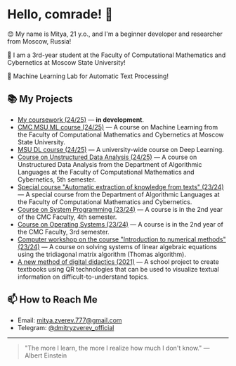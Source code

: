 # Hello, comrade! 👋 
😊 My name is Mitya, 21 y.o., and I'm a beginner developer and researcher from Moscow, Russia!

🧠 I am a 3rd-year student at the Faculty of Computational Mathematics and Cybernetics at Moscow State University!

🚀 Machine Learning Lab for Automatic Text Processing!

## 📚 My Projects

- [My coursework (24/25)](link-to-repository) — **in development**.
- [CMC MSU ML course (24/25)](link-to-repository) — A course on Machine Learning from the Faculty of Computational Mathematics and Cybernetics at Moscow State University.
- [MSU DL course (24/25)](link-to-repository) — A university-wide course on Deep Learning.
- [Course on Unstructured Data Analysis (24/25)](link-to-repository) — A course on Unstructured Data Analysis from the Department of Algorithmic Languages at the Faculty of Computational Mathematics and Cybernetics, 5th semester.
- [Special course "Automatic extraction of knowledge from texts" (23/24)](link-to-repository) — A special course from the Department of Algorithmic Languages at the Faculty of Computational Mathematics and Cybernetics.
- [Course on System Programming (23/24)](link-to-repository) — A course is in the 2nd year of the CMC Faculty, 4th semester.
- [Course on Operating Systems (23/24)](link-to-repository) — A course is in the 2nd year of the CMC Faculty, 3rd semester.
- [Computer workshop on the course "Introduction to numerical methods" (23/24)](link-to-repository) — A course on solving systems of linear algebraic equations using the tridiagonal matrix algorithm (Thomas algorithm).
- [A new method of digital didactics (2021)](link-to-repository) — A school project to create textbooks using QR technologies that can be used to visualize textual information on difficult-to-understand topics.

## 📫 How to Reach Me
- Email: [mitya.zverev.777@gmail.com](mailto:mitya.zverev.777@gmail.com)
- Telegram: [@dmitryzverev_official](https://t.me/dmitryzverev_official)

---
> "The more I learn, the more I realize how much I don't know." — Albert Einstein
